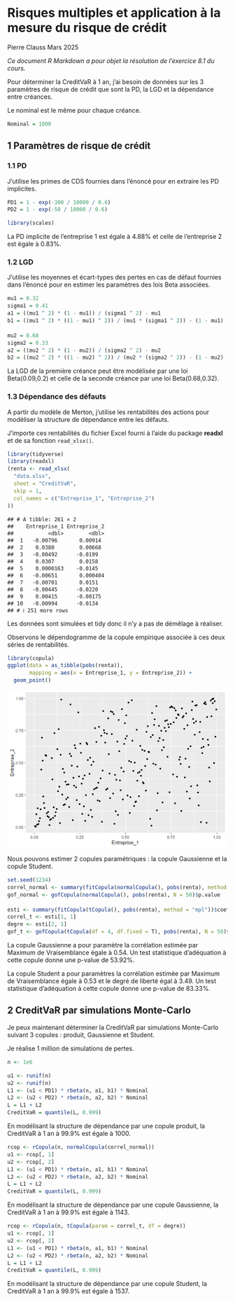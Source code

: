 Risques multiples et application à la mesure du risque de crédit
================
Pierre Clauss
Mars 2025

*Ce document R Markdown a pour objet la résolution de l’exercice 8.1 du
cours.*

Pour déterminer la CreditVaR à 1 an, j’ai besoin de données sur les 3
paramètres de risque de crédit que sont la PD, la LGD et la dépendance
entre créances.

Le nominal est le même pour chaque créance.

``` r
Nominal = 1000
```

## 1 Paramètres de risque de crédit

### 1.1 PD

J’utilise les primes de CDS fournies dans l’énoncé pour en extraire les
PD implicites.

``` r
PD1 = 1 - exp(-300 / 10000 / 0.6)
PD2 = 1 - exp(-50 / 10000 / 0.6)
```

``` r
library(scales)
```

La PD implicite de l’entreprise 1 est égale à 4.88% et celle de
l’entreprise 2 est égale à 0.83%.

### 1.2 LGD

J’utilise les moyennes et écart-types des pertes en cas de défaut
fournies dans l’énoncé pour en estimer les paramètres des lois Beta
associées.

``` r
mu1 = 0.32
sigma1 = 0.41
a1 = ((mu1 ^ 2) * (1 - mu1)) / (sigma1 ^ 2) - mu1
b1 = ((mu1 ^ 2) * ((1 - mu1) ^ 2)) / (mu1 * (sigma1 ^ 2)) - (1 - mu1)

mu2 = 0.68
sigma2 = 0.33
a2 = ((mu2 ^ 2) * (1 - mu2)) / (sigma2 ^ 2) - mu2
b2 = ((mu2 ^ 2) * ((1 - mu2) ^ 2)) / (mu2 * (sigma2 ^ 2)) - (1 - mu2)
```

La LGD de la première créance peut être modélisée par une loi
Beta(0.09,0.2) et celle de la seconde créance par une loi
Beta(0.68,0.32).

### 1.3 Dépendance des défauts

A partir du modèle de Merton, j’utilise les rentabilités des actions
pour modéliser la structure de dépendance entre les défauts.

J’importe ces rentabilités du fichier Excel fourni à l’aide du package
**readxl** et de sa fonction `read_xlsx()`.

``` r
library(tidyverse)
library(readxl)
(renta <- read_xlsx(
  "data.xlsx",
  sheet = "CreditVaR",
  skip = 1,
  col_names = c("Entreprise_1", "Entreprise_2")
))
```

    ## # A tibble: 261 × 2
    ##    Entreprise_1 Entreprise_2
    ##           <dbl>        <dbl>
    ##  1   -0.00796       0.00914 
    ##  2    0.0380        0.00668 
    ##  3   -0.00492      -0.0199  
    ##  4    0.0307        0.0158  
    ##  5    0.0000163    -0.0145  
    ##  6   -0.00651       0.000404
    ##  7   -0.00701       0.0151  
    ##  8   -0.00445      -0.0220  
    ##  9    0.00415      -0.00175 
    ## 10   -0.00994      -0.0134  
    ## # ℹ 251 more rows

Les données sont simulées et tidy donc il n’y a pas de démêlage à
réaliser.

Observons le dépendogramme de la copule empirique associée à ces deux
séries de rentabilités.

``` r
library(copula)
ggplot(data = as_tibble(pobs(renta)),
       mapping = aes(x = Entreprise_1, y = Entreprise_2)) +
  geom_point()
```

![](CreditVaR_files/figure-gfm/viz-1.png)<!-- -->

Nous pouvons estimer 2 copules paramétriques : la copule Gaussienne et
la copule Student.

``` r
set.seed(1234)
correl_normal <- summary(fitCopula(normalCopula(), pobs(renta), method = "mpl"))$coefficients[1, 1]
gof_normal <- gofCopula(normalCopula(), pobs(renta), N = 50)$p.value

esti <- summary(fitCopula(tCopula(), pobs(renta), method = "mpl"))$coefficients
correl_t <- esti[1, 1]
degre <- esti[2, 1]
gof_t <- gofCopula(tCopula(df = 4, df.fixed = T), pobs(renta), N = 50)$p.value
```

La copule Gaussienne a pour paramètre la corrélation estimée par Maximum
de Vraisemblance égale à 0.54. Un test statistique d’adéquation à cette
copule donne une p-value de 53.92%.

La copule Student a pour paramètres la corrélation estimée par Maximum
de Vraisemblance égale à 0.53 et le degré de liberté égal à 3.49. Un
test statistique d’adéquation à cette copule donne une p-value de
83.33%.

## 2 CreditVaR par simulations Monte-Carlo

Je peux maintenant déterminer la CreditVaR par simulations Monte-Carlo
suivant 3 copules : produit, Gaussienne et Student.

Je réalise 1 million de simulations de pertes.

``` r
n <- 1e6
```

``` r
u1 <- runif(n)
u2 <- runif(n)
L1 <- (u1 < PD1) * rbeta(n, a1, b1) * Nominal
L2 <- (u2 < PD2) * rbeta(n, a2, b2) * Nominal
L = L1 + L2
CreditVaR = quantile(L, 0.999)
```

En modélisant la structure de dépendance par une copule produit, la
CreditVaR à 1 an à 99.9% est égale à 1000.

``` r
rcop <- rCopula(n, normalCopula(correl_normal))
u1 <- rcop[, 1]
u2 <- rcop[, 2]
L1 <- (u1 < PD1) * rbeta(n, a1, b1) * Nominal
L2 <- (u2 < PD2) * rbeta(n, a2, b2) * Nominal
L = L1 + L2
CreditVaR = quantile(L, 0.999)
```

En modélisant la structure de dépendance par une copule Gaussienne, la
CreditVaR à 1 an à 99.9% est égale à 1143.

``` r
rcop <- rCopula(n, tCopula(param = correl_t, df = degre))
u1 <- rcop[, 1]
u2 <- rcop[, 2]
L1 <- (u1 < PD1) * rbeta(n, a1, b1) * Nominal
L2 <- (u2 < PD2) * rbeta(n, a2, b2) * Nominal
L = L1 + L2
CreditVaR = quantile(L, 0.999)
```

En modélisant la structure de dépendance par une copule Student, la
CreditVaR à 1 an à 99.9% est égale à 1537.
